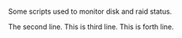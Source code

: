 Some scripts used to monitor disk and raid status.

The second line.
This is third line.
This is forth line.
